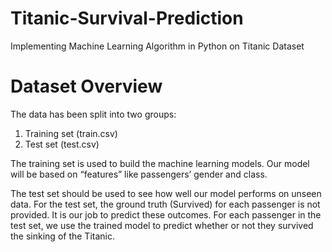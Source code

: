 # Titanic-Survival-Prediction
Implementing Machine Learning Algorithm in Python on Titanic Dataset

# Dataset Overview
The data has been split into two groups:

1. Training set (train.csv)  
2. Test set (test.csv)  

The training set is used to build the machine learning models. Our model will be based on “features” like passengers’ gender and class. 

The test set should be used to see how well our model performs on unseen data. For the test set, the ground truth (Survived) for each passenger is not provided. It is our job to predict these outcomes. For each passenger in the test set, we use the trained model to predict whether or not they survived the sinking of the Titanic.
